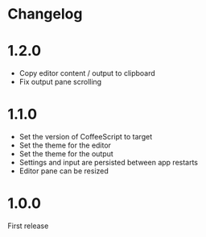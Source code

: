 # Changelog

# 1.2.0

- Copy editor content / output to clipboard
- Fix output pane scrolling

# 1.1.0

- Set the version of CoffeeScript to target
- Set the theme for the editor
- Set the theme for the output
- Settings and input are persisted between app restarts
- Editor pane can be resized

# 1.0.0

First release
